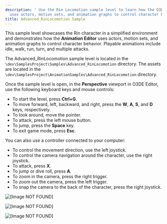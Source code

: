 ```yaml
---
description: ' Use the Rin Locomotion sample level to learn how the O3DE Animation Editor
  uses actors, motion sets, and animation graphs to control character behavior. '
title: Advanced_RinLocomotion Sample
---
```


This sample level showcases the Rin character in a simplified environment and demonstrates how the **Animation Editor** uses actors, motion sets, and animation graphs to control character behavior. Playable animations include idle, walk, run, turn, and multiple attacks.

The Advanced\_RinLocomotion sample level is located in the `\dev\SamplesProject\Samples\Advanced_RinLocomotion` directory. The assets are located in the `\dev\SamplesProject\AnimationSamples\Advanced_RinLocomotion` directory.

Once the sample level is open, in the **Perspective** viewport in O3DE Editor, use the following keyboard keys and mouse controls:
+ To start the level, press **Ctrl+G**.
+ To move forward, left, backward, and right, press the **W**, **A**, **S**, and **D** keys, respectively.
+ To look around, move the pointer.
+ To attack, press the left mouse button.
+ To jump, press the **Space** key.
+ To exit game mode, press **Esc**.

You can also use a controller connected to your computer:
+ To control the movement direction, use the left joystick.
+ To control the camera navigation around the character, use the right joystick.
+ To attack, press **X**.
+ To jump or dive roll, press **A**.
+ To zoom in the camera, press the right trigger.
+ To zoom out the camera, press the left trigger.
+ To snap the camera to the back of the character, press the right joystick.

![\[Image NOT FOUND\]](/images/user-guide/actor-animation/advanced-rin-locomotion-sample-01.png)

![\[Image NOT FOUND\]](/images/user-guide/actor-animation/advanced-rin-locomotion-sample-02.png)

![\[Image NOT FOUND\]](/images/user-guide/actor-animation/advanced-rin-locomotion-sample-03.png)
